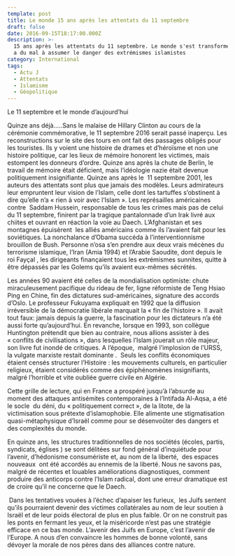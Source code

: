 ```yaml
---
template: post
title: Le monde 15 ans après les attentats du 11 septembre
draft: false
date: 2016-09-15T18:17:00.000Z
description: >-
  15 ans après les attentats du 11 septembre. Le monde s'est transformé mais on
  a du mal à assumer le danger des extrémismes islamistes
category: International
tags:
  - Actu J
  - Attentats
  - Islamisme
  - Géopolitique
---
```

Le 11 septembre et le monde d’aujourd’hui

Quinze ans déjà…..Sans le malaise de Hillary Clinton au cours de la cérémonie commémorative, le 11 septembre 2016 serait passé inaperçu. Les reconstructions sur le site des tours en ont fait des passages obligés pour les touristes. Ils y voient une histoire de drames et d’héroïsme et non une histoire politique, car les lieux de mémoire honorent les victimes, mais estompent les donneurs d’ordre. Quinze ans après la chute de Berlin, le travail de mémoire était déficient, mais l’idéologie nazie était devenue politiquement insignifiante. Quinze ans après le  11 septembre 2001, les auteurs des attentats sont plus que jamais des modèles. Leurs admirateurs  leur empruntent leur vision de l’Islam, celle dont les tartuffes s’obstinent à dire qu’elle n’a « rien à voir avec l’Islam ». Les représailles américaines contre  Saddam Hussein, responsable de tous les crimes mais pas de celui du 11 septembre, finirent par la tragique pantalonnade d’un Irak livré aux chiites et ouvrant en réaction la voie au Daech. L’Afghanistan et ses montagnes épuisèrent  les alliés américains comme ils l’avaient fait pour les soviétiques. La nonchalance d’Obama succéda à l’interventionnisme brouillon de Bush. Personne n’osa s’en prendre aux deux vrais mécènes du terrorisme islamique, l’Iran (Amia 1994) et l’Arabie Saoudite, dont depuis le roi Fayçal , les dirigeants finançaient tous les extrémismes sunnites, quitte à être dépassés par les Golems qu’ils avaient eux-mêmes sécrétés.

Les années 90 avaient été celles de la mondialisation optimiste: chute miraculeusement pacifique du rideau de fer, ligne réformiste de Teng Hsiao Ping en Chine, fin des dictatures sud-américaines, signature des accords d’Oslo. Le professeur Fukuyama expliquait en 1992 que la diffusion irréversible de la démocratie libérale marquait la « fin de l’histoire ». Il avait tout faux: jamais depuis la guerre, la fascination pour les dictateurs n’a été aussi forte qu’aujourd’hui. En revanche, lorsque en 1993, son collègue Huntington prétendit que bien au contraire, nous allions assister à des « conflits de civilisations », dans lesquelles l’Islam jouerait un rôle majeur, son livre fut inondé de critiques. A l’époque,  malgré l’implosion de l’URSS, la vulgate marxiste restait dominante .  Seuls les conflits économiques étaient censés structurer l’Histoire : les mouvements culturels, en particulier religieux, étaient considérés comme des épiphénomènes insignifiants, malgré l’horrible et vite oubliée guerre civile en Algérie.

Cette grille de lecture, qui en France a prospéré jusqu’à l’absurde au moment des attaques antisémites contemporaines à l’Intifada Al-Aqsa, a été le socle  du déni, du « politiquement correct », de la litote, de la victimisation sous prétexte d’islamophobie. Elle alimente une stigmatisation quasi-métaphysique d’Israël comme pour se désenvoûter des dangers et des complexités du monde. 



En quinze ans, les structures traditionnelles de nos sociétés (écoles, partis, syndicats, églises ) se sont délitées sur fond général d’inquiétude pour l’avenir, d’hédonisme consumériste et, au nom de la liberté,  des espaces nouveaux  ont été accordés au ennemis de la liberté. Nous ne savons pas, malgré de récentes et louables améliorations diagnostiques, comment produire des anticorps contre l’Islam radical, dont une erreur dramatique est de croire qu’il ne concerne que le Daech.

 Dans les tentatives vouées à l’échec d’apaiser les furieux,  les Juifs sentent qu’ils pourraient devenir des victimes collatérales au nom de leur soutien à Israël et de leur poids électoral de plus en plus faible. Or on ne construit pas les ponts en fermant les yeux, et la miséricorde n’est pas une stratégie efficace en ce bas monde. L’avenir des Juifs en Europe, c’est l’avenir de l’Europe. A nous d’en convaincre les hommes de bonne volonté, sans dévoyer la morale de nos pères dans des alliances contre nature.
